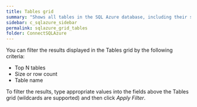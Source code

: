 ```yaml
---
title: Tables grid
summary: "Shows all tables in the SQL Azure database, including their size, number of rows, and free space."
sidebar: c_sqlazure_sidebar
permalink: sqlazure_grid_tables
folder: ConnectSQLAzure
---
```





You can filter the results displayed in the Tables grid by the following criteria:

* Top N tables
* Size or row count
* Table name

To filter the results, type appropriate values into the fields above the Tables grid (wildcards are supported) and then click *Apply Filter*.
